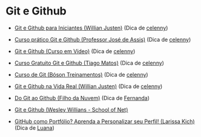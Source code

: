 # Git e Github

- [Git e Github para Iniciantes (Willian Justen)](https://www.youtube.com/playlist?list=PLlAbYrWSYTiPA2iEiQ2PF_A9j__C4hi0A) (Dica de [celenny](https://github.com/celenny))

- [Curso prático Git e Github (Professor José de Assis)](https://www.youtube.com/playlist?list=PLbEOwbQR9lqzK14I7OOeREEIE4k6rjgIj) (Dica de [celenny](https://github.com/celenny))

- [Git e Github (Curso em Vídeo)](https://www.cursoemvideo.com/curso/curso-de-git-e-github/) (Dica de [celenny](https://github.com/celenny))

- [Curso Gratuito Git e Github (Tiago Matos)](https://www.youtube.com/playlist?list=PLcoYAcR89n-qbO7YAVj5S0alABLis_QVU) (Dica de [celenny](https://github.com/celenny))

- [Curso de Git (Bóson Treinamentos)](https://www.cursoemvideo.com/curso/curso-de-git-e-github/) (Dica de [celenny](https://github.com/celenny))

- [Git e Github na Vida Real (Willian Justen)](https://www.youtube.com/playlist?list=PLlAbYrWSYTiNqugqFFWWsgONJsmc3eMpg) (Dica de [celenny](https://github.com/celenny))

- [Do Git ao Github (Filho da Nuvem)](https://www.youtube.com/playlist?list=PLzehOqhpwpxibl8UDfzAKElg3Fx01DlXB) (Dica de [Fernanda](https://github.com/Fernanda-Dantas))

- [Git e Github (Wesley Willians - School of Net)](https://www.schoolofnet.com/curso/git/controle-de-versao/git-e-github/)

- [GitHub como Portfólio? Aprenda a Personalizar seu Perfil! (Larissa Kich)](https://youtu.be/9ygf4hkLVnA?si=9pzl4H5v2XqJj38c) (Dica de [Luana](https://github.com/luanacostav))
